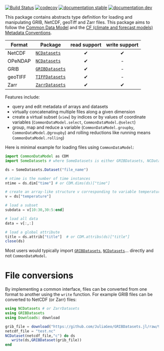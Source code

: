 [![Build Status](https://github.com/JuliaGeo/CommonDataModel.jl/workflows/CI/badge.svg)](https://github.com/JuliaGeo/CommonDataModel.jl/actions)
[![codecov](https://codecov.io/github/JuliaGeo/CommonDataModel.jl/graph/badge.svg?token=TNU4HSPelE)](https://codecov.io/github/JuliaGeo/CommonDataModel.jl)
[![documentation stable](https://img.shields.io/badge/docs-stable-blue.svg)](https://juliageo.github.io/CommonDataModel.jl/stable/)
[![documentation dev](https://img.shields.io/badge/docs-dev-blue.svg)](https://juliageo.github.io/CommonDataModel.jl/dev/)


This package contains abstracts type definition for loading and manipulating GRIB, NetCDF, geoTiff and Zarr files. This package aims to follow the [Common Data Model](https://docs.unidata.ucar.edu/netcdf-c/current/netcdf_data_model.html) and the [CF (climate and forecast models) Metadata Conventions](https://cfconventions.org/).


| Format  |      Package | read support | write support |
|---------|--------------|:------------:|:-------------:|
| NetCDF  | [`NCDatasets`](https://github.com/Alexander-Barth/NCDatasets.jl)     |            ✔ |             ✔ |
| OPeNDAP | [`NCDatasets`](https://github.com/Alexander-Barth/NCDatasets.jl)     |            ✔ |             - |
| GRIB    | [`GRIBDatasets`](https://github.com/JuliaGeo/GRIBDatasets.jl)        |            ✔ |             - |
| geoTIFF | [`TIFFDatasets`](https://github.com/Alexander-Barth/TIFFDatasets.jl) |            ✔ |             - |
| Zarr    | [`ZarrDatasets`](https://github.com/JuliaGeo/ZarrDatasets.jl)        |            ✔ |             ✔ |


Features include:
* query and edit metadata of arrays and datasets 
* virtually concatenating multiple files along a given dimension
* create a virtual subset (`view`) by indices or by values of coordinate variables (`CommonDataModel.select`, `CommonDataModel.@select`)
* group, map and reduce a variable (`CommonDataModel.groupby`, `CommonDataModel.@groupby`) and rolling reductions like running means `CommonDataModel.rolling`)




Here is minimal example for loading files using `CommonDataModel`:

``` julia
import CommonDataModel as CDM
import SomeDatasets # where SomeDatasets is either GRIBDatasets, NCDatasets, ZarrDatasets,...

ds = SomeDatasets.Dataset("file_name")

# ntime is the number of time instances
ntime = ds.dim["time"] # or CDM.dims(ds)["time"]

# create an array-like structure v corresponding to variable temperature
v = ds["temperature"]

# load a subset
subdata = v[10:30,30:5:end]

# load all data
data = v[:,:]

# load a global attribute
title = ds.attrib["title"]  # or CDM.attribs(ds)["title"]
close(ds)
```

Most users would typically import [`GRIBDatasets`](https://github.com/JuliaGeo/GRIBDatasets.jl), [`NCDatasets`](https://github.com/Alexander-Barth/NCDatasets.jl)... directly and not `CommonDataModel`.

# File conversions

By implementing a common interface, files can be converted from one format to another using the `write` function.
For example GRIB files can be converted to NetCDF (or Zarr) files:

```julia
using NCDatasets # or ZarrDatasets
using GRIBDatasets
using Downloads: download

grib_file = download("https://github.com/JuliaGeo/GRIBDatasets.jl/raw/98356af026ea39a5ec0b5e64e4289105492321f8/test/sample-data/era5-levels-members.grib")
netcdf_file = "test.nc"
NCDataset(netcdf_file,"c") do ds
   write(ds,GRIBDataset(grib_file))
end
```
